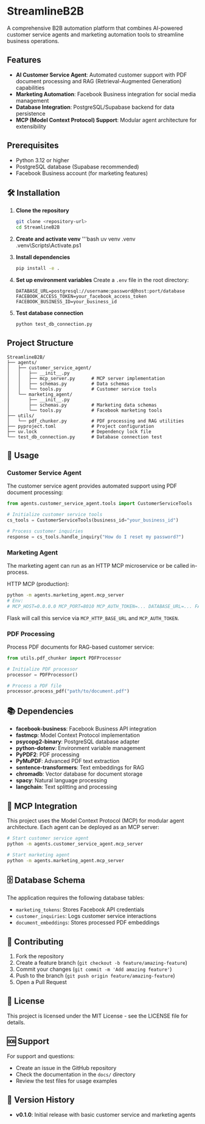# StreamlineB2B

A comprehensive B2B automation platform that combines AI-powered customer service agents and marketing automation tools to streamline business operations.

## Features

- **AI Customer Service Agent**: Automated customer support with PDF document processing and RAG (Retrieval-Augmented Generation) capabilities
- **Marketing Automation**: Facebook Business integration for social media management
- **Database Integration**: PostgreSQL/Supabase backend for data persistence
- **MCP (Model Context Protocol) Support**: Modular agent architecture for extensibility

## Prerequisites

- Python 3.12 or higher
- PostgreSQL database (Supabase recommended)
- Facebook Business account (for marketing features)


## 🛠️ Installation

1. **Clone the repository**
   ```bash
   git clone <repository-url>
   cd StreamlineB2B
   ```

2. **Create and activate venv**
   '''bash
   uv venv .venv
   .venv\Scripts\Activate.ps1


3. **Install dependencies**
   ```bash
   pip install -e .
   ```

4. **Set up environment variables**
   Create a `.env` file in the root directory:
   ```env
   DATABASE_URL=postgresql://username:password@host:port/database
   FACEBOOK_ACCESS_TOKEN=your_facebook_access_token
   FACEBOOK_BUSINESS_ID=your_business_id
   ```

5. **Test database connection**
   ```bash
   python test_db_connection.py
   ```

## Project Structure

```
StreamlineB2B/
├── agents/
│   ├── customer_service_agent/
│   │   ├── __init__.py
│   │   ├── mcp_server.py      # MCP server implementation
│   │   ├── schemas.py         # Data schemas
│   │   └── tools.py           # Customer service tools
│   └── marketing_agent/
│       ├── __init__.py
│       ├── schemas.py         # Marketing data schemas
│       └── tools.py           # Facebook marketing tools
├── utils/
│   └── pdf_chunker.py         # PDF processing and RAG utilities
├── pyproject.toml             # Project configuration
├── uv.lock                    # Dependency lock file
└── test_db_connection.py      # Database connection test
```

## 🔧 Usage

### Customer Service Agent

The customer service agent provides automated support using PDF document processing:

```python
from agents.customer_service_agent.tools import CustomerServiceTools

# Initialize customer service tools
cs_tools = CustomerServiceTools(business_id="your_business_id")

# Process customer inquiries
response = cs_tools.handle_inquiry("How do I reset my password?")
```

### Marketing Agent

The marketing agent can run as an HTTP MCP microservice or be called in-process.

HTTP MCP (production):

```bash
python -m agents.marketing_agent.mcp_server
# Env:
# MCP_HOST=0.0.0.0 MCP_PORT=8010 MCP_AUTH_TOKEN=... DATABASE_URL=... FACEBOOK_APP_ID=... FACEBOOK_APP_SECRET=...
```

Flask will call this service via `MCP_HTTP_BASE_URL` and `MCP_AUTH_TOKEN`.

### PDF Processing

Process PDF documents for RAG-based customer service:

```python
from utils.pdf_chunker import PDFProcessor

# Initialize PDF processor
processor = PDFProcessor()

# Process a PDF file
processor.process_pdf("path/to/document.pdf")
```

## 📚 Dependencies

- **facebook-business**: Facebook Business API integration
- **fastmcp**: Model Context Protocol implementation
- **psycopg2-binary**: PostgreSQL database adapter
- **python-dotenv**: Environment variable management
- **PyPDF2**: PDF processing
- **PyMuPDF**: Advanced PDF text extraction
- **sentence-transformers**: Text embeddings for RAG
- **chromadb**: Vector database for document storage
- **spacy**: Natural language processing
- **langchain**: Text splitting and processing

## 🔌 MCP Integration

This project uses the Model Context Protocol (MCP) for modular agent architecture. Each agent can be deployed as an MCP server:

```bash
# Start customer service agent
python -m agents.customer_service_agent.mcp_server

# Start marketing agent
python -m agents.marketing_agent.mcp_server
```

## 🗄️ Database Schema

The application requires the following database tables:

- `marketing_tokens`: Stores Facebook API credentials
- `customer_inquiries`: Logs customer service interactions
- `document_embeddings`: Stores processed PDF embeddings

## 🤝 Contributing

1. Fork the repository
2. Create a feature branch (`git checkout -b feature/amazing-feature`)
3. Commit your changes (`git commit -m 'Add amazing feature'`)
4. Push to the branch (`git push origin feature/amazing-feature`)
5. Open a Pull Request

## 📄 License

This project is licensed under the MIT License - see the LICENSE file for details.

## 🆘 Support

For support and questions:
- Create an issue in the GitHub repository
- Check the documentation in the `docs/` directory
- Review the test files for usage examples

## 🔄 Version History

- **v0.1.0**: Initial release with basic customer service and marketing agents
